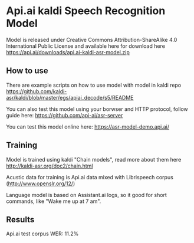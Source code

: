 # Api.ai kaldi Speech Recognition Model

Model is released under Creative Commons Attribution-ShareAlike 4.0 International Public License and available here for download here https://api.ai/downloads/api.ai-kaldi-asr-model.zip

## How to use
There are example scripts on how to use model with model in kaldi repo
https://github.com/kaldi-asr/kaldi/blob/master/egs/apiai_decode/s5/README

You can also test this model using your borwser and HTTP protocol, follow guide here:
https://github.com/api-ai/asr-server

You can test this model online here: https://asr-model-demo.api.ai/

## Training
Model is trained using kaldi "Chain models", read more about them here http://kaldi-asr.org/doc2/chain.html

Acustic data for training is Api.ai data mixed with Librispeech corpus (http://www.openslr.org/12/)

Language model is based on Assistant.ai logs, so it good for short commands, like "Wake me up at 7 am".

## Results
Api.ai test corpus WER: 11.2%
